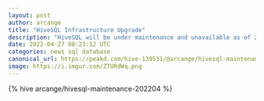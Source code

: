 ```yaml
---
layout: post
author: arcange
title: "HiveSQL Infrastructure Upgrade"
description: "HiveSQL will be under maintenance and unavailable as of 2022-04-27 22:00 UTC. The maintenance should last 1 day."
date: 2022-04-27 08:23:12 UTC
categories: news sql database
canonical_url: https://peakd.com/hive-139531/@arcange/hivesql-maintenance-202204
image: https://i.imgur.com/ZTURdWq.png
---
```

{% hive arcange/hivesql-maintenance-202204 %}
